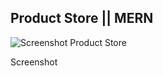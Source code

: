 ## Product Store || MERN

![Screenshot Product Store](https://github.com/user-attachments/assets/15b6e32f-104d-4c9e-9770-1d2d51a6f740)

Screenshot 

